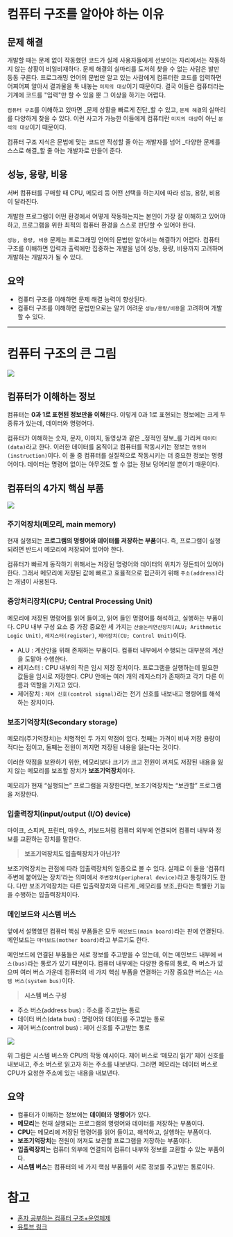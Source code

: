 # 컴퓨터 구조를 알아야 하는 이유

## 문제 해결

개발할 때는 문제 없이 작동했던 코드가 실제 사용자들에게 선보이는 자리에서는 작동하지 않는 상황이 비일비재하다. 문제 해결의 실마리를 도저히 찾을 수 없는 사람은 발만 동동 구른다. 프로그래밍 언어의 문법만 알고 있는 사람에게 컴퓨터란 코드를 입력하면 어찌어찌 알아서 결과물을 툭 내놓는 `미지의 대상`이기 때문이다. 결국 이들은 컴퓨터라는 기계에 코드를 "입력"만 할 수 있을 뿐 그 이상을 하기는 어렵다.

`컴퓨터 구조`를 이해하고 있따면 _문제 상황을 빠르게 진단_할 수 있고, `문제 해결`의 실마리를 다양하게 찾을 수 있다. 이런 사고가 가능한 이들에게 컴퓨터란 `미지의 대상`이 아닌 `분석의 대상`이기 때문이다.

컴퓨터 구조 지식은 문법에 맞는 코드만 작성할 줄 아는 개발자를 넘어 _다양한 문제를 스스로 해결_할 줄 아는 개발자로 만들어 준다.

## 성능, 용량, 비용

서버 컴퓨터를 구매할 때 CPU, 메모리 등 어떤 선택을 하는지에 따라 성능, 용량, 비용이 달라진다.

개발한 프로그램이 어떤 환경에서 어떻게 작동하는지는 본인이 가장 잘 이해하고 있어야 하고, 프로그램을 위한 최적의 컴퓨터 환경을 스스로 판단할 수 있어야 한다.

`성능, 용량, 비용` 문제는 프로그래밍 언어의 문법만 알아서는 해결하기 어렵다. 컴퓨터 구조를 이해하면 입력과 출력에만 집중하는 개발을 넘어 성능, 용량, 비용까지 고려하며 개발하는 개발자가 될 수 있다.

## 요약

- 컴퓨터 구조를 이해하면 문제 해결 능력이 향상된다.
- 컴퓨터 구조를 이해하면 문법만으로는 알기 어려운 `성능/용량/비용`을 고려하며 개발할 수 있다.
---
# 컴퓨터 구조의 큰 그림

![](https://velog.velcdn.com/images/ncookie/post/7ac3e2b5-e285-4207-87b1-27eac326eabf/image.png)

## 컴퓨터가 이해하는 정보

컴퓨터는 **0과 1로 표현된 정보만을 이해**한다. 이렇게 0과 1로 표현되는 정보에는 크게 두 종류가 있는데, 데이터와 명령어다.

컴퓨터가 이해하는 숫자, 문자, 이미지, 동영상과 같은 _정적인 정보_를 가리켜 `데이터(data)`라고 한다. 이러한 데이터를 움직이고 컴퓨터를 작동시키는 정보는 `명령어(instruction)`이다. 이 둘 중 컴퓨터를 실질적으로 작동시키는 더 중요한 정보는 명령어이다. 데이터는 명령어 없이는 아무것도 할 수 없는 정보 덩어리일 뿐이기 때문이다.

## 컴퓨터의 4가지 핵심 부품

![](https://velog.velcdn.com/images/ncookie/post/c138889b-a2a7-4469-9f27-3e85f8076251/image.png)

### 주기억장치(메모리, main memory)

현재 실행되는 **프로그램의 명령어와 데이터를 저장하는 부품**이다. 즉, 프로그램이 실행되려면 반드시 메모리에 저장되어 있어야 한다.

컴퓨터가 빠르게 동작하기 위해서는 저장된 명령어와 데이터의 위치가 정돈되어 있어야 한다. 그래서 메모리에 저장된 값에 빠르고 효율적으로 접근하기 위해 `주소(address)`라는 개념이 사용된다.

### 중앙처리장치(CPU; Central Processing Unit)

메모리에 저장된 명령어를 읽어 들이고, 읽어 들인 명령어를 해석하고, 실행하는 부품이다. CPU 내부 구성 요소 중 가장 중요한 세 가지는 `산술논리연산장치(ALU; Arithmetic Logic Unit)`, `레지스터(register)`, `제어장치(CU; Control Unit)`이다.

- ALU : 계산만을 위해 존재하는 부품이다. 컴퓨터 내부에서 수행되는 대부분의 계산을 도맡아 수행한다.
- 레지스터 : CPU 내부의 작은 임시 저장 장치이다. 프로그램을 실행하는데 필요한 값들을 임시로 저장한다. CPU 안에는 여러 개의 레지스터가 존재하고 각기 다른 이름과 역할을 가지고 있다.
- 제어장치 : `제어 신호(control signal)`라는 전기 신호를 내보내고 명령어를 해석하는 장치이다.

### 보조기억장치(Secondary storage)

메모리(주기억장치)는 치명적인 두 가지 약점이 있다. 첫째는 가격이 비싸 저장 용량이 적다는 점이고, 둘째는 전원이 꺼지면 저장된 내용을 잃는다는 것이다.

이러한 약점을 보완하기 위한, 메모리보다 크기가 크고 전원이 꺼져도 저장된 내용을 잃지 않는 메모리를 보조할 장치가 **보조기억장치**이다.

메모리가 현재 “실행되는” 프로그램을 저장한다면, 보조기억장치는 “보관할” 프로그램을 저장한다.

### 입출력장치(input/output (I/O) device)

마이크, 스피커, 프린터, 마우스, 키보드처럼 컴퓨터 외부에 연결되어 컴퓨터 내부와 정보를 교환하는 장치를 말한다. 

> **보조기억장치도 입출력장치가 아닌가?**
> 
보조기억장치는 관점에 따라 입출력장치의 일종으로 볼 수 있다. 실제로 이 둘을 ‘컴퓨터 주변에 붙어있는 장치’라는 의미에서 `주변장치(peripheral device)`라고 통칭하기도 한다. 다만 보조기억장치는 다른 입출력장치와 다르게 _메모리를 보조_한다는 특별한 기능을 수행하는 입출력장치이다.

### 메인보드와 시스템 버스

앞에서 설명했던 컴퓨터 핵심 부품들은 모두 `메인보드(main board)`라는 판에 연결된다. 메인보드는 `마더보드(mother board)`라고 부르기도 한다.

메인보드에 연결된 부품들은 서로 정보를 주고받을 수 있는데, 이는 메인보드 내부에 `버스(bus)`라는 통로가 있기 때문이다. 컴퓨터 내부에는 다양한 종류의 통로, 즉 버스가 있으며 여러 버스 가운데 컴퓨터의 네 가지 핵심 부품을 연결하는 가장 중요한 버스는 `시스템 버스(system bus)`이다.

> **시스템 버스 구성**
> 
- 주소 버스(address bus) : 주소를 주고받는 통로
- 데이터 버스(data bus) : 명령어와 데이터를 주고받는 통로
- 제어 버스(control bus) : 제어 신호를 주고받는 통로

![](https://velog.velcdn.com/images/ncookie/post/a327f09a-45f5-4543-a012-4945f5714db2/image.png)

위 그림은 시스템 버스와 CPU의 작동 예시이다. 제어 버스로 ‘메모리 읽기’ 제어 신호를 내보내고, 주소 버스로 읽고자 하는 주소를 내보낸다. 그러면 메모리는 데이터 버스로 CPU가 요청한 주소에 있는 내용을 내보낸다.

## 요약

- 컴퓨터가 이해하는 정보에는 **데이터**와 **명령어**가 있다.
- **메모리**는 현재 실행되는 프로그램의 명령어와 데이터를 저장하는 부품이다.
- **CPU**는 메모리에 저장된 명령어를 읽어 들이고, 해석하고, 실행하는 부품이다.
- **보조기억장치**는 전원이 꺼져도 보관할 프로그램을 저장하는 부품이다.
- **입출력장치**는 컴퓨터 외부에 연결되어 컴퓨터 내부와 정보를 교환할 수 있는 부품이다.
- **시스템 버스**는 컴퓨터의 네 가지 핵심 부품들이 서로 정보를 주고받는 통로이다.

# 참고
- [혼자 공부하는 컴퓨터 구조+운영체제](https://hongong.hanbit.co.kr/%EC%BB%B4%ED%93%A8%ED%84%B0-%EA%B5%AC%EC%A1%B0-%EC%9A%B4%EC%98%81%EC%B2%B4%EC%A0%9C/)
- [유튜브 링크](https://www.youtube.com/playlist?list=PLVsNizTWUw7FCS83JhC1vflK8OcLRG0Hl)